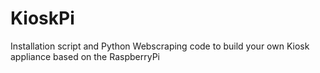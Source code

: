 KioskPi
=======

Installation script and Python Webscraping code to build your own Kiosk appliance based on the RaspberryPi
